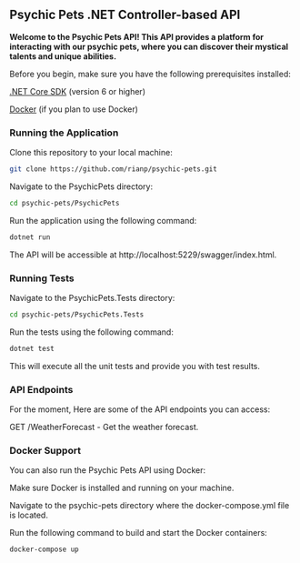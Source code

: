 ## Psychic Pets .NET Controller-based API
**Welcome to the Psychic Pets API! This API provides a platform for interacting with our psychic pets, where you can discover their mystical talents and unique abilities.**

Before you begin, make sure you have the following prerequisites installed:

[.NET Core SDK](https://dotnet.microsoft.com/en-us/download) (version 6 or higher)

[Docker](https://www.docker.com/get-started/) (if you plan to use Docker)


### Running the Application
Clone this repository to your local machine:

```bash
git clone https://github.com/rianp/psychic-pets.git
```

Navigate to the PsychicPets directory:

```bash
cd psychic-pets/PsychicPets
```

Run the application using the following command:
```bash 
dotnet run
```

The API will be accessible at http://localhost:5229/swagger/index.html.

### Running Tests

Navigate to the PsychicPets.Tests directory:

```bash
cd psychic-pets/PsychicPets.Tests
```
Run the tests using the following command:

```bash
dotnet test
```
This will execute all the unit tests and provide you with test results.

### API Endpoints
For the moment, Here are some of the API endpoints you can access:

GET /WeatherForecast - Get the weather forecast.

### Docker Support
You can also run the Psychic Pets API using Docker:

Make sure Docker is installed and running on your machine.

Navigate to the psychic-pets directory where the docker-compose.yml file is located.

Run the following command to build and start the Docker containers:

```bash 
docker-compose up
```